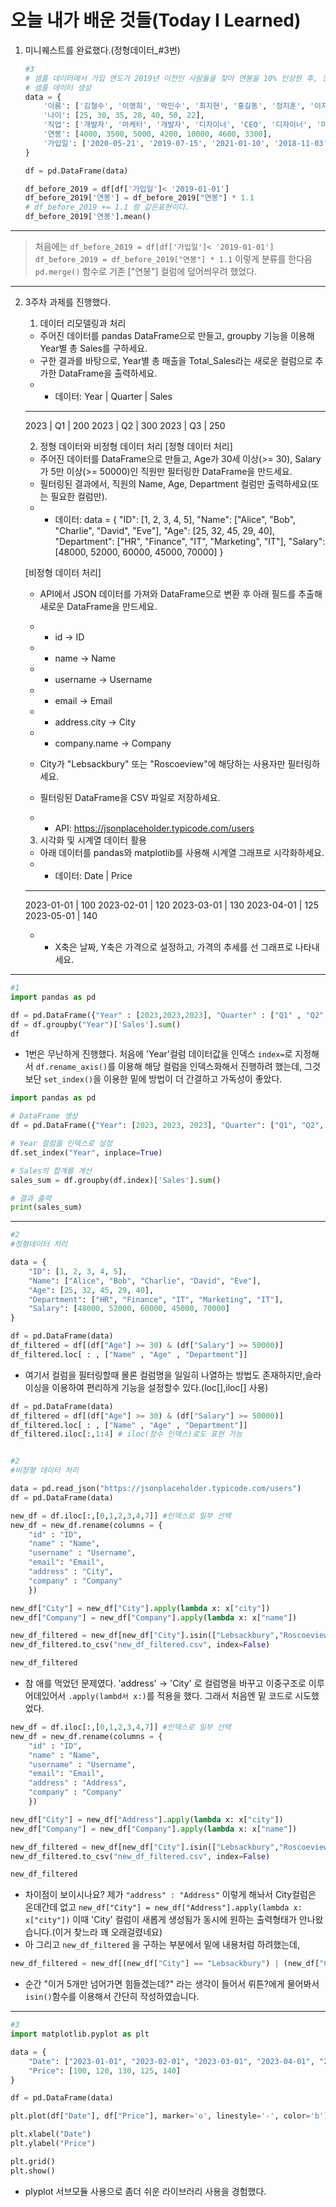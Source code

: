 # 오늘 내가 배운 것들(Today I Learned)

1. 미니퀘스트를 완료했다.(정형데이터_#3번)
    ```py
    #3
    # 샘플 데이터에서 가입 연도가 2019년 이전인 사람들을 찾아 연봉을 10% 인상한 후, 전체 평균 연봉을 계산하는 코드를 작성하세요.
    # 샘플 데이터 생성
    data = {
        '이름': ['김철수', '이영희', '박민수', '최지현', '홍길동', '정지훈', '이지은'],
        '나이': [25, 30, 35, 28, 40, 50, 22],
        '직업': ['개발자', '마케터', '개발자', '디자이너', 'CEO', '디자이너', '마케터'],
        '연봉': [4000, 3500, 5000, 4200, 10000, 4600, 3300],
        '가입일': ['2020-05-21', '2019-07-15', '2021-01-10', '2018-11-03', '2017-09-27', '2016-04-11', '2022-03-19']
    }

    df = pd.DataFrame(data)

    df_before_2019 = df[df['가입일']< '2019-01-01']
    df_before_2019['연봉'] = df_before_2019["연봉"] * 1.1
    # df_before_2019 += 1.1 랑 같은표현이다.
    df_before_2019['연봉'].mean()
    ```
---
> 처음에는 
`df_before_2019 = df[df['가입일']< '2019-01-01']`
`df_before_2019 = df_before_2019["연봉"] * 1.1`
이렇게 분류를 한다음 `pd.merge()` 함수로 기존 ["연봉"] 컬럼에 덮어씌우려 했었다.

---

2. 3주차 과제를 진행했다.

    1. 데이터 리모델링과 처리
    - 주어진 데이터를 pandas DataFrame으로 만들고, groupby 기능을 이용해 Year별 총 Sales를 구하세요.
    - 구한 결과를 바탕으로, Year별 총 매출을 Total_Sales라는 새로운 컬럼으로 추가한 DataFrame을 출력하세요.
    - - 데이터:
    Year | Quarter | Sales
    ---------------------
    2023 | Q1      | 200
    2023 | Q2      | 300
    2023 | Q3      | 250

    2. 정형 데이터와 비정형 데이터 처리
    [정형 데이터 처리]
    - 주어진 데이터를 DataFrame으로 만들고, Age가 30세 이상(>= 30), Salary가 5만 이상(>= 50000)인 직원만 필터링한 DataFrame을 만드세요.
    - 필터링된 결과에서, 직원의 Name, Age, Department 컬럼만 출력하세요(또는 필요한 컬럼만).
    - - 데이터:
    data = {
        "ID": [1, 2, 3, 4, 5],
        "Name": ["Alice", "Bob", "Charlie", "David", "Eve"],
        "Age": [25, 32, 45, 29, 40],
        "Department": ["HR", "Finance", "IT", "Marketing", "IT"],
        "Salary": [48000, 52000, 60000, 45000, 70000]
    }

    [비정형 데이터 처리]
    - API에서 JSON 데이터를 가져와 DataFrame으로 변환 후 아래 필드를 추출해 새로운 DataFrame을 만드세요.
    - - id → ID
    - - name → Name
    - - username → Username
    - - email → Email
    - - address.city → City
    - - company.name → Company
    - City가 "Lebsackbury" 또는 "Roscoeview"에 해당하는 사용자만 필터링하세요.
    - 필터링된 DataFrame을 CSV 파일로 저장하세요.

    - - API: https://jsonplaceholder.typicode.com/users


    3. 시각화 및 시계열 데이터 활용
    - 아래 데이터를 pandas와 matplotlib를 사용해 시계열 그래프로 시각화하세요.
    - - 데이터:
    Date       | Price
    -----------------
    2023-01-01 | 100
    2023-02-01 | 120
    2023-03-01 | 130
    2023-04-01 | 125
    2023-05-01 | 140
    - - X축은 날짜, Y축은 가격으로 설정하고, 가격의 추세를 선 그래프로 나타내세요.

---

```py
#1
import pandas as pd

df = pd.DataFrame({"Year" : [2023,2023,2023], "Quarter" : ["Q1" , "Q2", "Q3"], "Sales" :[200,300,250]})
df = df.groupby("Year")['Sales'].sum()
df
```

- 1번은 무난하게 진행했다. 처음에 'Year'컬럼 데이터값을 인덱스 `index=`로 지정해서 `df.rename_axis()`를 이용해 해당 컬럼을 인덱스화해서 진행하려 했는데, 그것보단 `set_index()`을 이용한 밑에 방법이 더 간결하고 가독성이 좋았다.

```py
import pandas as pd

# DataFrame 생성
df = pd.DataFrame({"Year": [2023, 2023, 2023], "Quarter": ["Q1", "Q2", "Q3"], "Sales": [200, 300, 250]})

# Year 컬럼을 인덱스로 설정
df.set_index("Year", inplace=True)

# Sales의 합계를 계산
sales_sum = df.groupby(df.index)['Sales'].sum()

# 결과 출력
print(sales_sum)
```

---

```py
#2
#정형데이터 처리

data = {
    "ID": [1, 2, 3, 4, 5],
    "Name": ["Alice", "Bob", "Charlie", "David", "Eve"],
    "Age": [25, 32, 45, 29, 40],
    "Department": ["HR", "Finance", "IT", "Marketing", "IT"],
    "Salary": [48000, 52000, 60000, 45000, 70000]
}

df = pd.DataFrame(data)
df_filtered = df[(df["Age"] >= 30) & (df["Salary"] >= 50000)]
df_filtered.loc[ : , ["Name" , "Age" , "Department"]]
```

- 여기서 컬럼을 필터링할때 몰론 컬럼명을 일일히 나열하는 방법도 존재하지만,슬라이싱을 이용하여 편리하게 기능을 설정할수 있다.(loc[],iloc[] 사용)

```py
df = pd.DataFrame(data)
df_filtered = df[(df["Age"] >= 30) & (df["Salary"] >= 50000)]
df_filtered.loc[ : , ["Name" , "Age" , "Department"]]
df_filtered.iloc[:,1:4] # iloc(정수 인덱스)로도 표현 가능
```

```py

#2
#비정형 데이터 처리

data = pd.read_json("https://jsonplaceholder.typicode.com/users")
df = pd.DataFrame(data)

new_df = df.iloc[:,[0,1,2,3,4,7]] #인덱스로 일부 선택
new_df = new_df.rename(columns = {
    "id" : "ID",
    "name" : "Name",
    "username" : "Username",
    "email": "Email",
    "address" : "City",
    "company" : "Company"
    })    

new_df["City"] = new_df["City"].apply(lambda x: x["city"])
new_df["Company"] = new_df["Company"].apply(lambda x: x["name"])

new_df_filtered = new_df[new_df["City"].isin(["Lebsackbury","Roscoeview"])]
new_df_filtered.to_csv("new_df_filtered.csv", index=False)

new_df_filtered
```

- 참 애를 먹었던 문제였다. 'address' -> 'City' 로 컬럼명을 바꾸고 이중구조로 이루어데있어서 `.apply(lambd서 x:)`를 적용을 했다. 그래서 처음엔 밑 코드로 시도했었다.

```py 
new_df = df.iloc[:,[0,1,2,3,4,7]] #인덱스로 일부 선택
new_df = new_df.rename(columns = {
    "id" : "ID",
    "name" : "Name",
    "username" : "Username",
    "email": "Email",
    "address" : "Address",
    "company" : "Company"
    })    

new_df["City"] = new_df["Address"].apply(lambda x: x["city"])
new_df["Company"] = new_df["Company"].apply(lambda x: x["name"])

new_df_filtered = new_df[new_df["City"].isin(["Lebsackbury","Roscoeview"])]
new_df_filtered.to_csv("new_df_filtered.csv", index=False)

new_df_filtered
```

- 차이점이 보이시나요? 제가 ``"address" : "Address"`` 이렇게 해놔서 City컬럼은 온데간데 없고 `new_df["City"] = new_df["Address"].apply(lambda x: x["city"])` 이때 'City' 컬럼이 새롭게 생성됨가 동시에 원하는 출력형태가 안나왔습니다.(이거 찾느라 꽤 오래걸렸네요)
- 아 그리고 `new_df_filtered` 을 구하는 부분에서 밑에 내용처럼 하려했는데,

```py
new_df_filtered = new_df[(new_df["City"] == "Lebsackbury") | (new_df["City"] == "Roscoeview")]
```

- 순간 "이거 5개만 넘어가면 힘들겠는데?" 라는 생각이 들어서 뤼튼?에게 물어봐서 `isin()`함수를 이용해서 간단히 작성하였습니다.

---

```py
#3
import matplotlib.pyplot as plt

data = {
    "Date": ["2023-01-01", "2023-02-01", "2023-03-01", "2023-04-01", "2023-05-01"],
    "Price": [100, 120, 130, 125, 140]
}

df = pd.DataFrame(data)

plt.plot(df["Date"], df["Price"], marker='o', linestyle='-', color='b')

plt.xlabel("Date")
plt.ylabel("Price")

plt.grid()
plt.show()
```

- plyplot 서브모듈 사용으로 좀더 쉬운 라이브러리 사용을 경험했다.